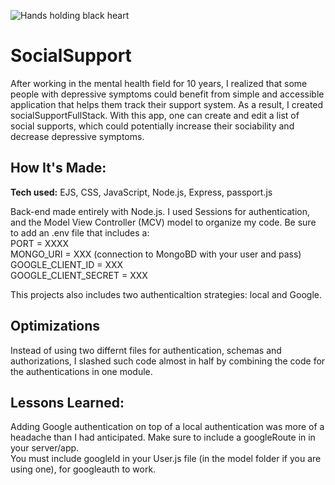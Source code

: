 ![Hands holding black heart](/repository/psdC584.png?raw=true "Hands holding black heart")
# SocialSupport

After working in the mental health field for 10 years, I realized that some people with depressive symptoms could benefit from simple and accessible application that helps them track their support system. As a result, I created socialSupportFullStack. With this app, one can create and edit a list of social supports, which could potentially increase their sociability and decrease depressive symptoms. 

## How It's Made:

**Tech used:** EJS, CSS, JavaScript, Node.js, Express, passport.js

Back-end made entirely with Node.js. I used Sessions for authentication, and the Model View Controller (MCV) model to organize my code. 
Be sure to add an .env file that includes a: <br>
PORT = XXXX <br>
MONGO_URI = XXX (connection to MongoBD with your user and pass) <br>
GOOGLE_CLIENT_ID = XXX <br>
GOOGLE_CLIENT_SECRET = XXX <br>

This projects also includes two authenticaltion strategies: local and Google. 

## Optimizations

Instead of using two differnt files for authentication, schemas and authorizations, I slashed such code almost in half by combining the code for the authentications in one module. 

## Lessons Learned:

Adding Google authentication on top of a local authentication was more of a headache than I had anticipated. Make sure to include a googleRoute in in your server/app. <br> You must include googleId in your User.js file (in the model folder if you are using one), for googleauth to work.
